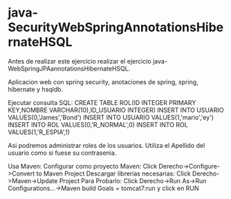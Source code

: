 # java-SecurityWebSpringAnnotationsHibernateHSQL
Antes de realizar este ejercicio realizar el ejercicio java-WebSpringJPAannotationsHibernateHSQL.

Aplicacion web con spring security, anotaciones de spring, spring, hibernate y hsqldb.

Ejecutar consulta SQL:
CREATE TABLE ROL(ID INTEGER PRIMARY KEY,NOMBRE VARCHAR(10),ID_USUARIO INTEGER)
INSERT INTO USUARIO VALUES(0,'James','Bond')
INSERT INTO USUARIO VALUES(1,'mario','ey')
INSERT INTO ROL VALUES(0,'R_NORMAL',0)
INSERT INTO ROL VALUES(1,'R_ESPIA',1)

Asi podremos administrar roles de los usuarios. 
Utiliza el Apellido del usuario como si fuese su contrasenia.

Usa Maven: 
Configurar como proyecto Maven:
Click Derecho->Configure->Convert to Maven Project
Descargar librerias necesarias:
Click Derecho->Maven->Update Project
Para Probarlo:
Click Derecho->Run As->Run Configurations...->Maven build
Goals = tomcat7:run
y click en RUN
